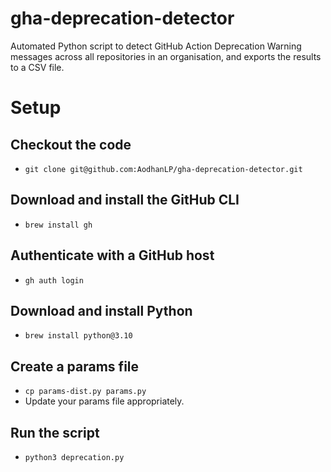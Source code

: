 # gha-deprecation-detector
Automated Python script to detect GitHub Action Deprecation Warning messages across all repositories in an organisation, and exports the results to a CSV file.

# Setup

## Checkout the code
- `git clone git@github.com:AodhanLP/gha-deprecation-detector.git`

## Download and install the GitHub CLI
- `brew install gh`

## Authenticate with a GitHub host
- `gh auth login`

## Download and install Python
- `brew install python@3.10`

## Create a params file
- `cp params-dist.py params.py`
- Update your params file appropriately.

## Run the script
- `python3 deprecation.py`
